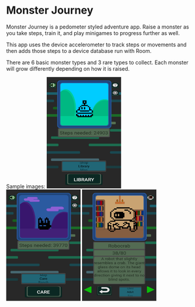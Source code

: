 # Monster Journey

Monster Journey is a pedometer styled adventure app. Raise a monster as you take steps, train it, and play minigames to progress further as well.

This app uses the device accelerometer to track steps or movements and then adds those steps to a device database run with Room.

There are 6 basic monster types and 3 rare types to collect. Each monster will grow differently depending on how it is raised.

Sample images:
<img src="MainScreen.jpg" width="200" height="300">
<img src="DarkArea.jpg" width="200" height="300">
<img src="Library.jpg" width="200" height="300">
